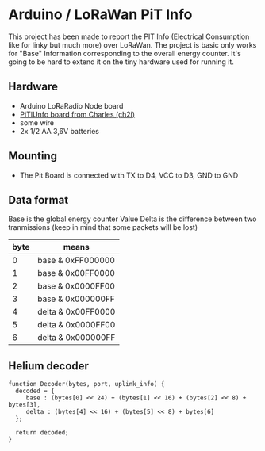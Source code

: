 # Arduino / LoRaWan PiT Info
This project has been made to report the PIT Info (Electrical Consumption like for linky but much more) over LoRaWan.
The project is basic only works for "Base" Information corresponding to the overall energy counter. It's going to be hard to extend it on the tiny hardware used for running it.

## Hardware
- Arduino LoRaRadio Node board
- [PiTIUnfo board from Charles (ch2i)](https://www.tindie.com/products/hallard/pitinfo/)
- some wire
- 2x 1/2 AA 3,6V batteries

## Mounting
- The Pit Board is connected with TX to D4, VCC to D3, GND to GND

## Data format
Base is the global energy counter Value
Delta is the difference between two tranmissions (keep in mind that some packets will be lost)

| byte | means |
|----|-----|
| 0 | base & 0xFF000000|
| 1 | base & 0x00FF0000|
| 2 | base & 0x0000FF00|
| 3 | base & 0x000000FF|
| 4 | delta & 0x00FF0000|
| 5 | delta & 0x0000FF00|
| 6 | delta & 0x000000FF|

## Helium decoder
```JS
function Decoder(bytes, port, uplink_info) {
  decoded = {
     base : (bytes[0] << 24) + (bytes[1] << 16) + (bytes[2] << 8) + bytes[3],
     delta : (bytes[4] << 16) + (bytes[5] << 8) + bytes[6] 
  };

  return decoded;
}
```